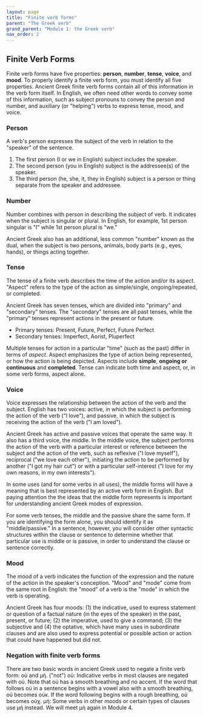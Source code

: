 ```yaml
---
layout: page
title: "Finite verb forms"
parent: "The Greek verb"
grand_parent: "Module 1: the Greek verb"
nav_order: 2
---
```




## Finite Verb Forms


Finite verb forms have five properties: **person**, **number**, **tense**, **voice**, and **mood**. To properly identify a finite verb form, you must identify all five properties. Ancient Greek finite verb forms contain all of this information in the verb form itself. In English, we often need other words to convey some of this information, such as subject pronouns to convey the person and number, and auxiliary (or "helping") verbs to express tense, mood, and voice.

### Person

A verb's person expresses the subject of the verb in relation to the "speaker" of the sentence. 

1. The first person (I or we in English) subject includes the speaker. 
2. The second person (you in English) subject is the addressee(s) of the speaker. 
3. The third person (he, she, it, they in English) subject is a person or thing separate from the speaker and addressee.  


### Number

Number combines with person in describing the subject of verb. It indicates when the subject is singular or plural. In English, for example, 1st person singular is "I" while 1st person plural is "we."

Ancient Greek also has an additional, less common "number" known as the dual, when the subject is two persons, animals, body parts (e.g., eyes, hands), or things acting together.



### Tense

The tense of a finite verb describes the time of the action and/or its aspect. "Aspect" refers to the type of the action as simple/single, ongoing/repeated, or completed.

Ancient Greek has seven tenses, which are divided into "primary" and "secondary" tenses. The "secondary" tenses are all past tenses, while the "primary" tenses represent actions in the present or future.

- Primary tenses: Present, Future, Perfect, Future Perfect
- Secondary tenses: Imperfect, Aorist, Pluperfect

Multiple tenses for action in a particular "time" (such as the past) differ in terms of *aspect*. Aspect emphasizes the type of action being represented, or how the action is being depicted. Aspects include **simple**, **ongoing or continuous** and **completed**. Tense can indicate both time and aspect, or, in some verb forms, aspect alone.


### Voice

Voice expresses the relationship between the action of the verb and the subject. English has two voices: active, in which the subject is performing the action of the verb ("I love"), and passive, in which the subject is receiving the action of the verb ("I am loved").

Ancient Greek has active and passive voices that operate the same way. It also has a third voice, the middle. In the middle voice, the subject performs the action of the verb with a particular interest or reference between the subject and the action of the verb, such as reflexive ("I love myself"), reciprocal ("we love each other"), initiating the action to be performed by another ("I got my hair cut") or with a particular self-interest ("I love for my own reasons, in my own interests").

In some uses (and for some verbs in all uses), the middle forms will have a meaning that is best represented by an active verb form in English. But paying attention the the ideas that the middle form represents is important for understanding ancient Greek modes of expression. 

For some verb tenses, the middle and the passive share the same form. If you are identifying the form alone, you should identify it as "middle/passive." In a sentence, however, you will consider other syntactic structures within the clause or sentence to determine whether that particular use is middle or is passive, in order to understand the clause or sentence correctly.


### Mood
The mood of a verb indicates the function of the expression and the nature of the action in the speaker's conception. "Mood" and "mode" come from the same root in English: the "mood" of a verb is the "mode" in which the verb is operating.

Ancient Greek has four moods: (1) the indicative, used to express statement or question of a factual nature (in the eyes of the speaker) in the past, present, or future; (2) the imperative, used to give a command; (3) the subjective and (4) the optative, which have many uses in subordinate clauses and are also used to express potential or possible action or action that could have happened but did not. 


### Negation with finite verb forms

There are two basic words in ancient Greek used to negate a finite verb form: οὐ and μή. ("not")
οὐ: Indicative verbs in most clauses are negated with οὐ. Note that οὐ has a smooth breathing and no accent. If the word that follows οὐ in a sentence begins with a vowel also with a smooth breathing, οὐ becomes οὐκ. If the word following begins with a rough breathing, οὐ becomes οὐχ. 
μή: Some verbs in other moods or certain types of clauses use μή instead. We will meet μή again in Module 4. 
